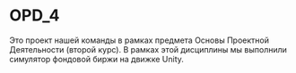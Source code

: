 # OPD_4
Это проект нашей команды в рамках предмета Основы Проектной Деятельности (второй курс).
В рамках этой дисциплины мы выполнили симулятор фондовой биржи на движке Unity.
